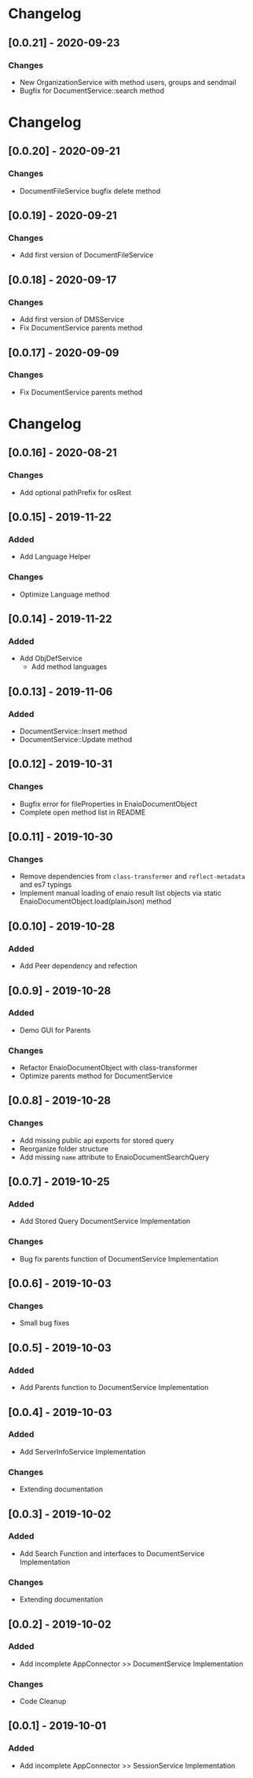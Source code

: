 # Changelog

## [0.0.21] - 2020-09-23

### Changes

- New OrganizationService with method users, groups and sendmail
- Bugfix for DocumentService::search method

# Changelog

## [0.0.20] - 2020-09-21

### Changes

- DocumentFileService bugfix delete method


## [0.0.19] - 2020-09-21

### Changes

- Add first version of DocumentFileService


## [0.0.18] - 2020-09-17

### Changes

- Add first version of DMSService
- Fix DocumentService parents method

## [0.0.17] - 2020-09-09

### Changes

- Fix DocumentService parents method

# Changelog

## [0.0.16] - 2020-08-21

### Changes

- Add optional pathPrefix for osRest 

## [0.0.15] - 2019-11-22

### Added

- Add Language Helper 
  
### Changes

- Optimize Language method

## [0.0.14] - 2019-11-22

### Added

- Add ObjDefService 
  - Add method languages

## [0.0.13] - 2019-11-06

### Added

- DocumentService::Insert method
- DocumentService::Update method

## [0.0.12] - 2019-10-31

### Changes

- Bugfix error for fileProperties in EnaioDocumentObject
- Complete open method list in README

## [0.0.11] - 2019-10-30

### Changes

- Remove dependencies from `class-transformer` and `reflect-metadata` and es7 typings
- Implement manual loading of enaio result list objects via static EnaioDocumentObject.load(plainJson) method

## [0.0.10] - 2019-10-28

### Added

- Add Peer dependency and refection

## [0.0.9] - 2019-10-28

### Added

- Demo GUI for Parents

### Changes

- Refactor EnaioDocumentObject with class-transformer
- Optimize parents method for DocumentService

## [0.0.8] - 2019-10-28

### Changes

- Add missing public api exports for stored query
- Reorganize folder structure
- Add missing `name` attribute to EnaioDocumentSearchQuery

## [0.0.7] - 2019-10-25

### Added

- Add Stored Query DocumentService Implementation

### Changes

- Bug fix parents function of DocumentService Implementation

## [0.0.6] - 2019-10-03

### Changes

- Small bug fixes


## [0.0.5] - 2019-10-03

### Added

- Add Parents function to DocumentService Implementation

## [0.0.4] - 2019-10-03

### Added

- Add ServerInfoService Implementation

### Changes

- Extending documentation

## [0.0.3] - 2019-10-02

### Added

- Add Search Function and interfaces to DocumentService Implementation

### Changes

- Extending documentation

## [0.0.2] - 2019-10-02

### Added

- Add incomplete AppConnector >> DocumentService Implementation

### Changes

- Code Cleanup

## [0.0.1] - 2019-10-01

### Added

- Add incomplete AppConnector >> SessionService Implementation
